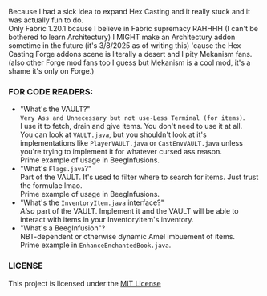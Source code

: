 Because I had a sick idea to expand Hex Casting and it really stuck and it was actually fun to do.  
Only Fabric 1.20.1 bcause I believe in Fabric supremacy RAHHHH (I can't be bothered to learn Architectury)
I MIGHT make an Architectury addon sometime in the future (it's 3/8/2025 as of writing this) 'cause the Hex Casting Forge addons scene is literally a desert and I pity Mekanism fans. (also other Forge mod fans too I guess but Mekanism is a cool mod, it's a shame it's only on Forge.)  

### FOR CODE READERS:  
- "What's the VAULT?"  
    `Very Ass and Unnecessary but not use-Less Terminal (for items)`.  
    I use it to fetch, drain and give items. You don't need to use it at all.  
    You can look at `VAULT.java`, but you shouldn't look at it's implementations like `PlayerVAULT.java` or `CastEnvVAULT.java` unless you're trying to implement it for whatever cursed ass reason.  
    Prime example of usage in BeegInfusions.
- "What's `Flags.java`?"  
    Part of the VAULT. It's used to filter where to search for items. Just trust the formulae lmao.  
    Prime example of usage in BeegInfusions.
- "What's the `InventoryItem.java` interface?"  
    *Also* part of the VAULT. Implement it and the VAULT will be able to interact with items in your InventoryItem's inventory.
- "What's a BeegInfusion"?  
    NBT-dependent or otherwise dynamic Amel imbuement of items.  
    Prime example in `EnhanceEnchantedBook.java`.

### LICENSE
This project is licensed under the [MIT License](LICENSE)
